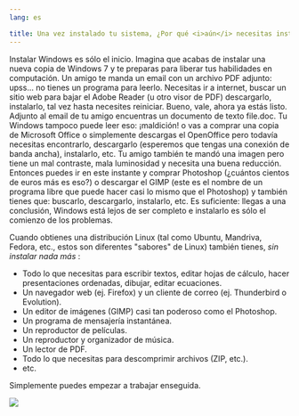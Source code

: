 ```yaml
---
lang: es

title: Una vez instalado tu sistema, ¿Por qué <i>aún</i> necesitas instalar más cosas?
---
```


Instalar Windows es sólo el inicio. Imagina que acabas de instalar una nueva copia de Windows 7 y te preparas para liberar tus habilidades en computación. Un amigo te manda un email con un archivo PDF adjunto: upss... no tienes un programa para leerlo. Necesitas ir a internet, buscar un sitio web para bajar el Adobe Reader (u otro visor de PDF) descargarlo, instalarlo, tal vez hasta necesites reiniciar. Bueno, vale, ahora ya estás listo. Adjunto al email de tu amigo encuentras un documento de texto file.doc. Tu Windows tampoco puede leer eso:  ¡maldición! o vas a comprar una copia de Microsoft Office o simplemente descargas el OpenOffice pero todavía necesitas encontrarlo, descargarlo (esperemos que tengas una conexión de banda ancha), instalarlo, etc. Tu amigo también te mandó una imagen pero tiene un mal contraste, mala luminosidad y necesita una buena reducción. Entonces puedes ir en este instante y comprar Photoshop (¿cuántos cientos de euros más es eso?) o descargar el GIMP (este es el nombre de un programa libre que puede hacer casi lo mismo que el Photoshop) y también tienes que: buscarlo, descargarlo, instalarlo, etc. Es suficiente: llegas a una conclusión, Windows está lejos de ser completo e instalarlo es sólo el comienzo de los problemas.

Cuando obtienes una distribución Linux (tal como Ubuntu, Mandriva, Fedora, etc., estos son diferentes "sabores" de Linux) también tienes, <i>sin instalar nada más</i> :

<ul>

<li>Todo lo que necesitas para escribir textos, editar hojas de cálculo, hacer presentaciones ordenadas, dibujar, editar ecuaciones.</li>
<li>Un navegador web (ej. Firefox) y un cliente de correo (ej. Thunderbird o Evolution).</li>
<li>Un editor de imágenes (GIMP) casi tan poderoso como el Photoshop.</li>
<li>Un programa de mensajería instantánea.</li>
<li>Un reproductor de películas.</li>
<li>Un reproductor y organizador de música.</li>
<li>Un lector de PDF.</li>
<li>Todo lo que necesitas para descomprimir archivos (ZIP, etc.).</li>
<li>etc.</li>
</ul>

Simplemente puedes empezar a trabajar enseguida.

<img src="Images/app_menu.png" />




